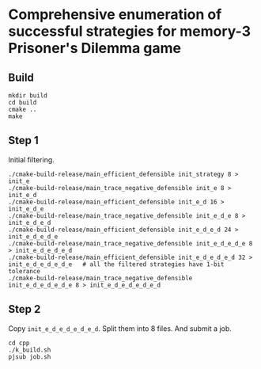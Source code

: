 # Comprehensive enumeration of successful strategies for memory-3 Prisoner's Dilemma game

## Build

```
mkdir build
cd build
cmake ..
make
```


## Step 1

Initial filtering.

```
./cmake-build-release/main_efficient_defensible init_strategy 8 > init_e
./cmake-build-release/main_trace_negative_defensible init_e 8 > init_e_d
./cmake-build-release/main_efficient_defensible init_e_d 16 > init_e_d_e
./cmake-build-release/main_trace_negative_defensible init_e_d_e 8 > init_e_d_e_d
./cmake-build-release/main_efficient_defensible init_e_d_e_d 24 > init_e_d_e_d_e
./cmake-build-release/main_trace_negative_defensible init_e_d_e_d_e 8 > init_e_d_e_d_e_d
./cmake-build-release/main_efficient_defensible init_e_d_e_d_e_d 32 > init_e_d_e_d_e_d_e   # all the filtered strategies have 1-bit tolerance
./cmake-build-release/main_trace_negative_defensible init_e_d_e_d_e_d_e 8 > init_e_d_e_d_e_d_e_d
```

## Step 2

Copy `init_e_d_e_d_e_d_e_d`. Split them into 8 files. And submit a job.

```
cd cpp
./k_build.sh
pjsub job.sh
```

